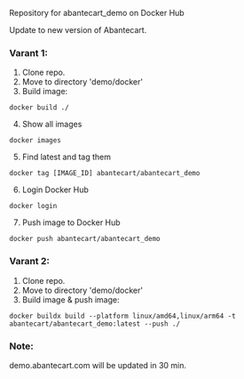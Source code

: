Repository for abantecart_demo on Docker Hub

Update to new version of Abantecart.

### Varant 1: 

1. Clone repo.
2. Move to directory 'demo/docker'
3. Build image:
```
docker build ./
``` 
4. Show all images 
```
docker images
```
5. Find latest and tag them 
```
docker tag [IMAGE_ID] abantecart/abantecart_demo
```
6. Login Docker Hub
```
docker login
```
7. Push image to Docker Hub
```
docker push abantecart/abantecart_demo
```

### Varant 2:

1. Clone repo.
2. Move to directory 'demo/docker'
3. Build image & push image:

```docker buildx build --platform linux/amd64,linux/arm64 -t abantecart/abantecart_demo:latest --push ./```


### Note:    
demo.abantecart.com will be updated in 30 min.
